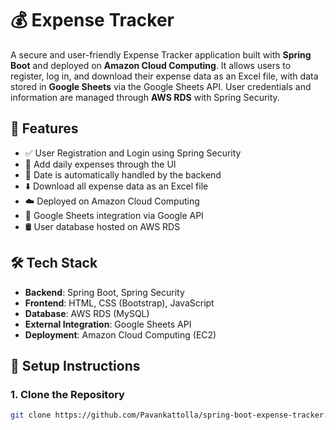 # 💰 Expense Tracker

A secure and user-friendly Expense Tracker application built with **Spring Boot** and deployed on **Amazon Cloud Computing**. It allows users to register, log in, and download their expense data as an Excel file, with data stored in **Google Sheets** via the Google Sheets API. User credentials and information are managed through **AWS RDS** with Spring Security.

## 🚀 Features

- ✅ User Registration and Login using Spring Security 
- 📝 Add daily expenses through the UI
- 📅 Date is automatically handled by the backend
- ⬇️ Download all expense data as an Excel file
- ☁️ Deployed on Amazon Cloud Computing
- 📄 Google Sheets integration via Google API
- 🛢️ User database hosted on AWS RDS

## 🛠 Tech Stack

- **Backend**: Spring Boot, Spring Security
- **Frontend**: HTML, CSS (Bootstrap), JavaScript
- **Database**: AWS RDS (MySQL)
- **External Integration**: Google Sheets API
- **Deployment**: Amazon Cloud Computing (EC2)

## 🔧 Setup Instructions

### 1. Clone the Repository
```bash
git clone https://github.com/Pavankattolla/spring-boot-expense-tracker.git
